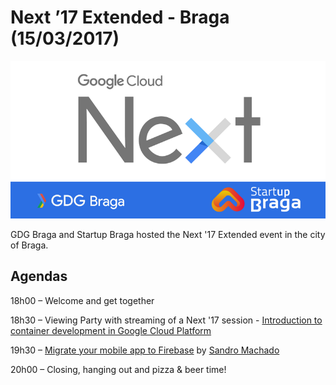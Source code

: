 # Next ’17 Extended - Braga (15/03/2017)

![GDG Braga - Cloud Next '17](cloud-next.png)

GDG Braga and Startup Braga hosted the Next '17 Extended event in the city of Braga.

## Agendas

18h00 – Welcome and get together

18h30 – Viewing Party with streaming of a Next '17 session - [Introduction to container development in Google Cloud Platform](https://www.youtube.com/watch?v=fJ9SuemQRd8)

19h30 – [Migrate your mobile app to Firebase](presentation.pdf) by [Sandro Machado](https://github.com/SandroMachado)

20h00 – Closing, hanging out and pizza & beer time!
